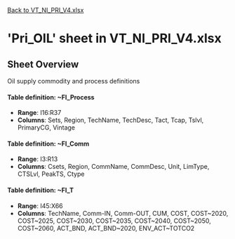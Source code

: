 [Back to VT_NI_PRI_V4.xlsx](README.md)

# 'Pri_OIL' sheet in VT_NI_PRI_V4.xlsx

## Sheet Overview

Oil supply commodity and process definitions

#### Table definition: ~FI_Process
- **Range**: I16:R37
- **Columns**: Sets, Region, TechName, TechDesc, Tact, Tcap, Tslvl, PrimaryCG, Vintage

#### Table definition: ~FI_Comm
- **Range**: I3:R13
- **Columns**: Csets, Region, CommName, CommDesc, Unit, LimType, CTSLvl, PeakTS, Ctype

#### Table definition: ~FI_T
- **Range**: I45:X66
- **Columns**: TechName, Comm-IN, Comm-OUT, CUM, COST, COST~2020, COST~2025, COST~2030, COST~2035, COST~2040, COST~2050, COST~2060, ACT_BND, ACT_BND~2020, ENV_ACT~TOTCO2


